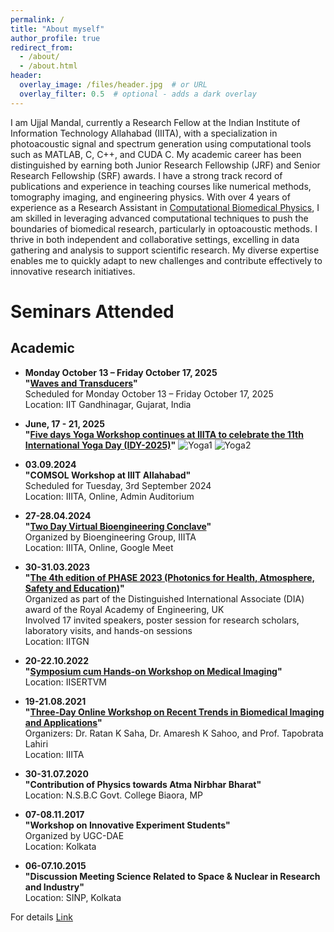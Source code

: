 ```yaml
---
permalink: /
title: "About myself"
author_profile: true
redirect_from: 
  - /about/
  - /about.html
header:
  overlay_image: /files/header.jpg  # or URL
  overlay_filter: 0.5  # optional - adds a dark overlay
---
```


I am Ujjal Mandal, currently a Research Fellow at the Indian Institute of Information Technology Allahabad (IIITA), with
a specialization in photoacoustic signal and spectrum generation using computational tools such as MATLAB, C, C++,
and CUDA C. My academic career has been distinguished by earning both Junior Research Fellowship (JRF) and Senior
Research Fellowship (SRF) awards. I have a strong track record of publications and experience in teaching courses like
numerical methods, tomography imaging, and engineering physics.
With over 4 years of experience as a Research Assistant in [Computational Biomedical Physics](https://www.nature.com/subjects/computational-biophysics), I am skilled in leveraging
advanced computational techniques to push the boundaries of biomedical research, particularly in optoacoustic methods.
I thrive in both independent and collaborative settings, excelling in data gathering and analysis to support scientific research. My diverse expertise enables me to quickly adapt to new challenges and contribute effectively to innovative research
initiatives.

# Seminars Attended

## Academic

- **Monday October 13 – Friday October 17, 2025**  
  **"[Waves and Transducers](https://wt.imphys.tudelft.nl/)"**  
  Scheduled for Monday October 13 – Friday October 17, 2025  
  Location: IIT Gandhinagar, Gujarat, India

- **June, 17 - 21, 2025**  
  **"[Five days Yoga Workshop continues  at IIITA to celebrate the 11th International Yoga Day  (IDY-2025)](https://x.com/IIITA_Official)"**
  ![Yoga1](https://github.com/user-attachments/assets/fe557e4a-a633-4f1f-812d-696d8017287c)
  ![Yoga2](https://github.com/user-attachments/assets/bb6f382e-8b0d-4da9-a800-ab0018c51856)


- **03.09.2024**  
  **"COMSOL Workshop at IIIT Allahabad"**  
  Scheduled for Tuesday, 3rd September 2024  
  Location: IIITA, Online, Admin Auditorium

- **27-28.04.2024**  
  **"[Two Day Virtual Bioengineering Conclave](https://as.iiita.ac.in/bioconclave2025/)"**  
  Organized by Bioengineering Group, IIITA  
  Location: IIITA, Online, Google Meet

- **30-31.03.2023**  
  **"[The 4th edition of PHASE 2023 (Photonics for Health, Atmosphere, Safety and Education)](https://www.photonicsensorslab.com/phase-2023)"**  
  Organized as part of the Distinguished International Associate (DIA) award of the Royal Academy of Engineering, UK  
  Involved 17 invited speakers, poster session for research scholars, laboratory visits, and hands-on sessions  
  Location: IITGN

- **20-22.10.2022**  
  **"[Symposium cum Hands-on Workshop on Medical Imaging](https://conference.iisertvm.ac.in/medicalimaging/)"**  
  Location: IISERTVM

- **19-21.08.2021**  
  **"[Three-Day Online Workshop on Recent Trends in Biomedical Imaging and Applications](https://bmiga.iiita.ac.in/)"**  
  Organizers: Dr. Ratan K Saha, Dr. Amaresh K Sahoo, and Prof. Tapobrata Lahiri  
  Location: IIITA

- **30-31.07.2020**  
  **"Contribution of Physics towards Atma Nirbhar Bharat"**  
  Location: N.S.B.C Govt. College Biaora, MP

- **07-08.11.2017**  
  **"Workshop on Innovative Experiment Students"**  
  Organized by UGC-DAE  
  Location: Kolkata

- **06-07.10.2015**  
  **"Discussion Meeting Science Related to Space & Nuclear in Research and Industry"**  
  Location: SINP, Kolkata



For details [Link](https://mandalujjal.github.io) 

 
